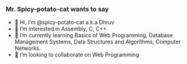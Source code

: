 ### Mr. Spicy-potato-cat wants to say
  - 👋 Hi, I’m @spicy-potato-cat a.k.a Dhruv
  - 👀 I’m interested in Assembly, C, C++
  - 🌱 I’m currently learning Basics of Web Programming, Database Management Systems, Data Structures and Algorithms, Computer Networks.
  - 💞️ I’m looking to collaborate on Web Programming

 
<!---
spicy-potato-cat/spicy-potato-cat is a ✨ special ✨ repository because its `README.md` (this file) appears on your GitHub profile.
You can click the Preview link to take a look at your changes.
--->

